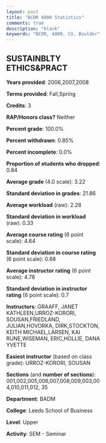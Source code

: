 ```yaml
---
layout: post
title: "BCOR 4000 Statistics"
comments: true
description: "blank"
keywords: "BCOR, 4000, CU, Boulder"
--- 
```

<head>
<script src="https://ajax.googleapis.com/ajax/libs/jquery/2.1.3/jquery.min.js"></script>
<script src="https://dl.dropboxusercontent.com/s/pc42nxpaw1ea4o9/highcharts.js?dl=0"></script>
<!-- <script src="../assets/js/highcharts.js"></script> -->
<style type="text/css">@font-face {
	font-family: "Bebas Neue";
	src: url(https://www.filehosting.org/file/details/544349/BebasNeue%20Regular.otf) format("opentype");
	}
	h1.Bebas { 
		font-family: "Bebas Neue", Verdana, Tahoma;
	}
</style>
</head>
<body>
	<div id="container" style="float: right; width: 45%; height: 88%; margin-left: 2.5%; margin-right: 2.5%;"></div>
	<script language="JavaScript">
		$(document).ready(function() {
		var chart = {type: 'column'};
		var title = {text: 'Grade Distribution'};
		var xAxis = {categories: ['A','B','C','D','F'],crosshair: true};
		var yAxis = {min: 0,title: {text: 'Percentage'}};
		var tooltip = {headerFormat: '<center><b><span style="font-size:20px">{point.key}</span></b></center>',
		               pointFormat: '<td style="padding:0"><b>{point.y:.1f}%</b></td>',
		               footerFormat: '</table>',shared: true,useHTML: true};
		var plotOptions = {column: {pointPadding: 0.0,borderWidth: 0}};  
		var credits = {enabled: false};var series= [{name: 'Percent',data: [33.35,55.41,10.27,0.66,0.3,]}];
		var json = {};
		json.chart = chart;
		json.title = title;
		json.tooltip = tooltip;
		json.xAxis = xAxis;
		json.yAxis = yAxis;  
		json.series = series;
		json.plotOptions = plotOptions;  
		json.credits = credits;
		$('#container').highcharts(json);
	});
	</script>
</body>
			   
## SUSTAINBLTY ETHICS&PRACT

**Years provided**: 2006,2007,2008

**Terms provided**: Fall,Spring

**Credits**: 3

**RAP/Honors class?** Neither

**Percent grade**: 100.0%

**Percent withdrawn**: 0.85%

**Percent incomplete**: 0.0%

**Proportion of students who dropped**: 0.84

**Average grade** (4.0 scale): 3.22

**Standard deviation in grades**: 21.86

**Average workload** (raw): 2.28

**Standard deviation in workload** (raw): 0.33

**Average course rating** (6 point scale): 4.64

**Standard deviation in course rating** (6 point scale): 0.68

**Average instructor rating** (6 point scale): 4.78

**Standard deviation in instructor rating** (6 point scale): 0.7

**Instructors**: GRAAFF, JANET KATHLEEN,URROZ-KORORI, SOUSAN,FRIEDLAND, JULIAN,HOVORKA, DIRK,STOCKTON, KEITH MICHAEL,LARSEN, KAI RUNE,WISEMAN, ERIC,HOLLIE, DANA YVETTE

**Easiest instructor** (based on class grade): URROZ-KORORI, SOUSAN

**Sections** (and **number of sections**): 001,002,005,006,007,008,009,003,004,010,011,012, 35

**Department**: BADM

**College**: Leeds School of Business

**Level**: Upper

**Activity**: SEM - Seminar